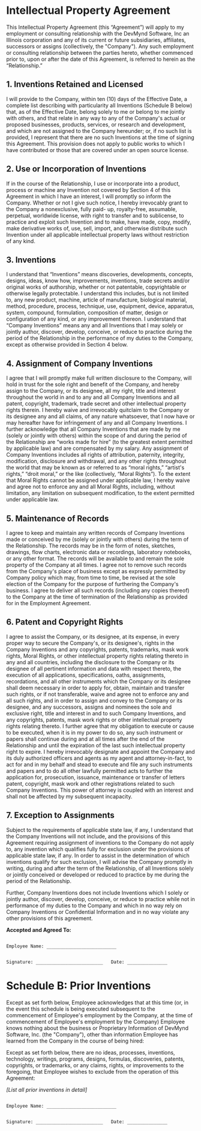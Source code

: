 # Intellectual Property Agreement

This Intellectual Property Agreement (this “Agreement”) will apply to my employment or consulting relationship with the DevMynd Software, Inc an Illinois corporation and any of its current or future subsidiaries, affiliates, successors or assigns (collectively, the "Company"). Any such employment or consulting relationship between the parties hereto, whether commenced prior to, upon or after the date of this Agreement, is referred to herein as the “Relationship.”

## 1. Inventions Retained and Licensed

I will provide to the Company, within ten (10) days of the Effective Date, a complete list describing with particularity all Inventions (Schedule B below) that, as of the Effective Date, belong solely to me or belong to me jointly with others, and that relate in any way to any of the Company's actual or proposed businesses, products, services, or research and development, and which are not assigned to the Company hereunder; or, if no such list is provided, I represent that there are no such Inventions at the time of signing this Agreement.  This provision does not apply to public works to which I have contributed or those that are covered under an open source license.

## 2. Use or Incorporation of Inventions

If in the course of the Relationship, I use or incorporate into a product, process or machine any Invention not covered by Section 4 of this Agreement in which I have an interest, I will promptly so inform the Company. Whether or not I give such notice, I hereby irrevocably grant to the Company a nonexclusive, fully paid- up, royalty-free, assumable, perpetual, worldwide license, with right to transfer and to sublicense, to practice and exploit such Invention and to make, have made, copy, modify, make derivative works of, use, sell, import, and otherwise distribute such Invention under all applicable intellectual property laws without restriction of any kind.

## 3. Inventions

I understand that “Inventions” means discoveries, developments, concepts, designs, ideas, know how, improvements, inventions, trade secrets and/or original works of authorship, whether or not patentable, copyrightable or otherwise legally protectable. I understand this includes, but is not limited to, any new product, machine, article of manufacture, biological material, method, procedure, process, technique, use, equipment, device, apparatus, system, compound, formulation, composition of matter, design or configuration of any kind, or any improvement thereon. I understand that “Company Inventions” means any and all Inventions that I may solely or jointly author, discover, develop, conceive, or reduce to practice during the period of the Relationship in the performance of my duties to the Company, except as otherwise provided in Section 4 below.

## 4. Assignment of Company Inventions

I agree that I will promptly make full written disclosure to the Company, will hold in trust for the sole right and benefit of the Company, and hereby assign to the Company, or its designee, all my right, title and interest throughout the world in and to any and all Company Inventions and all patent, copyright, trademark, trade secret and other intellectual property rights therein. I hereby waive and irrevocably quitclaim to the Company or its designee any and all claims, of any nature whatsoever, that I now have or may hereafter have for infringement of any and all Company Inventions. I further acknowledge that all Company Inventions that are made by me (solely or jointly with others) within the scope of and during the period of the Relationship are “works made for hire” (to the greatest extent permitted by applicable law) and are compensated by my salary. Any assignment of Company Inventions includes all rights of attribution, paternity, integrity, modification, disclosure and withdrawal, and any other rights throughout the world that may be known as or referred to as “moral rights,” “artist's rights,” “droit moral,” or the like (collectively, “Moral Rights”). To the extent that Moral Rights cannot be assigned under applicable law, I hereby waive and agree not to enforce any and all Moral Rights, including, without limitation, any limitation on subsequent modification, to the extent permitted under applicable law.

## 5. Maintenance of Records

I agree to keep and maintain any written records of Company Inventions made or conceived by me (solely or jointly with others) during the term of the Relationship. The records may be in the form of notes, sketches, drawings, flow charts, electronic data or recordings, laboratory notebooks, or any other format. The records will be available to and remain the sole property of the Company at all times. I agree not to remove such records from the Company's place of business except as expressly permitted by Company policy which may, from time to time, be revised at the sole election of the Company for the purpose of furthering the Company's business. I agree to deliver all such records (including any copies thereof) to the Company at the time of termination of the Relationship as provided for in the Employment Agreement.

## 6. Patent and Copyright Rights

I agree to assist the Company, or its designee, at its expense, in every proper way to secure the Company's, or its designee's, rights in the Company Inventions and any copyrights, patents, trademarks, mask work rights, Moral Rights, or other intellectual property rights relating thereto in any and all countries, including the disclosure to the Company or its designee of all pertinent information and data with respect thereto, the execution of all applications, specifications, oaths, assignments, recordations, and all other instruments which the Company or its designee shall deem necessary in order to apply for, obtain, maintain and transfer such rights, or if not transferable, waive and agree not to enforce any and all such rights, and in order to assign and convey to the Company or its designee, and any successors, assigns and nominees the sole and exclusive right, title and interest in and to such Company Inventions, and any copyrights, patents, mask work rights or other intellectual property rights relating thereto. I further agree that my obligation to execute or cause to be executed, when it is in my power to do so, any such instrument or papers shall continue during and at all times after the end of the Relationship and until the expiration of the last such intellectual property right to expire. I hereby irrevocably designate and appoint the Company and its duly authorized officers and agents as my agent and attorney-in-fact, to act for and in my behalf and stead to execute and file any such instruments and papers and to do all other lawfully permitted acts to further the application for, prosecution, issuance, maintenance or transfer of letters patent, copyright, mask work and other registrations related to such Company Inventions. This power of attorney is coupled with an interest and shall not be affected by my subsequent incapacity.

## 7. Exception to Assignments

Subject to the requirements of applicable state law, if any, I understand that the Company Inventions will not include, and the provisions of this Agreement requiring assignment of inventions to the Company do not apply to, any invention which qualifies fully for exclusion under the provisions of applicable state law, if any. In order to assist in the determination of which inventions qualify for such exclusion, I will advise the Company promptly in writing, during and after the term of the Relationship, of all Inventions solely or jointly conceived or developed or reduced to practice by me during the period of the Relationship.

Further, Company Inventions does not include Inventions which I solely or jointly author, discover, develop, conceive, or reduce to practice while not in performance of my duties to the Company and which in no way rely on Company Inventions or Confidential Information and in no way violate any other provisions of this agreement.

**Accepted and Agreed To:**

```

Employee Name: __________________________


Signature: _________________________   Date: _______________

```

# Schedule B: Prior Inventions

Except as set forth below, Employee acknowledges that at this time (or, in the event this schedule is being executed subsequent to the commencement of Employee's employment by the Company, at the time of commencement of Employee's employment by the Company) Employee knows nothing about the business or Proprietary Information of DevMynd Software, Inc. (the "Company"), other than information Employee has learned from the Company in the course of being hired:

Except as set forth below, there are no ideas, processes, inventions, technology, writings, programs, designs, formulas, discoveries, patents, copyrights, or trademarks, or any claims, rights, or improvements to the foregoing, that Employee wishes to exclude from the operation of this Agreement:

_[List all prior inventions in detail]_


```

Employee Name: __________________________


Signature: _________________________   Date: _______________

```
